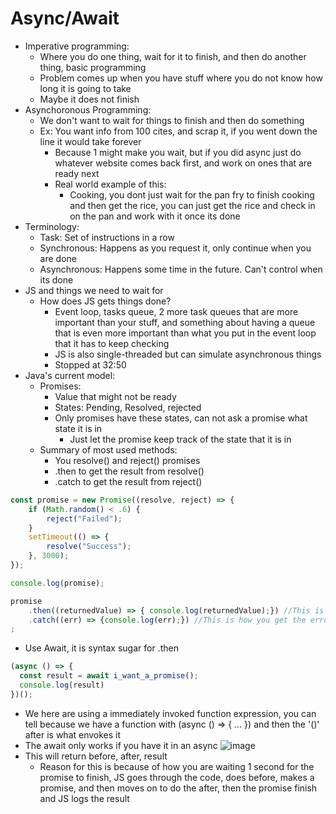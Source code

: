 # Async/Await 
* Imperative programming:
  * Where you do one thing, wait for it to finish, and then do another thing, basic programming
  * Problem comes up when you have stuff where you do not know how long it is going to take
  * Maybe it does not finish
* Asynchoronous Programming:
  * We don't want to wait for things to finish and then do something
  * Ex: You want info from 100 cites, and scrap it, if you went down the line it would take forever
    * Because 1 might make you wait, but if you did async just do whatever website comes back first, and work on ones that are ready next
    * Real world example of this:
      * Cooking, you dont just wait for the pan fry to finish cooking and then get the rice, you can just get the rice and check in on the pan and work with it once its done
* Terminology:
  * Task: Set of instructions in a row
  * Synchronous: Happens as you request it, only continue when you are done
  * Asynchronous: Happens some time in the future. Can't control when its done
* JS and things we need to wait for
  * How does JS gets things done?
    * Event loop, tasks queue, 2 more task queues that are more important than your stuff, and something about having a queue that is even more important than what you put in the event loop that it has to keep checking
    * JS is also single-threaded but can simulate asynchronous things
    * Stopped at 32:50
* Java's current model:
  * Promises:
    * Value that might not be ready
    * States: Pending, Resolved, rejected
    * Only promises have these states, can not ask a promise what state it is in
      * Just let the promise keep track of the state that it is in
  * Summary of most used methods:
    * You resolve() and reject() promises
    * .then to get the result from resolve()
    * .catch to get the result from reject()
``` javascript
const promise = new Promise((resolve, reject) => {
    if (Math.random() < .6) {
        reject("Failed");
    }
    setTimeout(() => {
        resolve("Success");
    }, 3000);
});

console.log(promise);

promise
    .then((returnedValue) => { console.log(returnedValue);}) //This is how you get the returned value from the promise 
    .catch((err) => {console.log(err);}) //This is how you get the error
;
```
   * Use Await, it is syntax sugar for .then
``` javascript
(async () => {
  const result = await i_want_a_promise();
  console.log(result)
})(); 
```
* We here are using a immediately invoked function expression, you can tell because we have a function with (async () => { ... }) and then the '()' after is what envokes it
* The await only works if you have it in an async 
![image](https://github.com/Bizarrespace/411MobileDevelopment/assets/78052960/ba870e28-d915-45a0-be97-599f352fa444) 
* This will return before, after, result
  * Reason for this is because of how you are waiting 1 second for the promise to finish, JS goes through the code, does before, makes a promise, and then moves on to do the after, then the promise finish and JS logs the result
